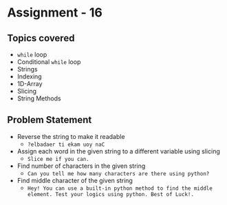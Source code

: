 # Assignment - 16

## Topics covered

- `while` loop
- Conditional `while` loop
- Strings
- Indexing
- 1D-Array
- Slicing
- String Methods


## Problem Statement

- Reverse the string to make it readable
  - `?elbadaer ti ekam uoy naC`
- Assign each word in the given string to a different variable using slicing
  - `Slice me if you can.`
- Find number of characters in the given string
  - `Can you tell me how many characters are there using python?`
- Find middle character of the given string
  - `Hey! You can use a built-in python method to find the middle element. Test your logics using python. Best of Luck!.`
